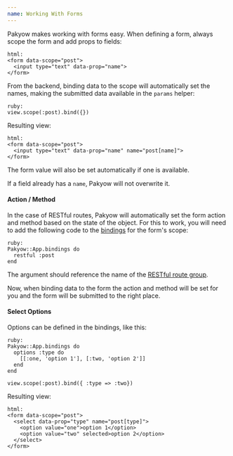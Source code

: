```yaml
---
name: Working With Forms
---
```


Pakyow makes working with forms easy. When defining a form, always scope the form and add props to fields:

    html:
    <form data-scope="post">
      <input type="text" data-prop="name">
    </form>

From the backend, binding data to the scope will automatically set the names, making the submitted data available in the `params` helper:

    ruby:
    view.scope(:post).bind({})

Resulting view:

    html:
    <form data-scope="post">
      <input type="text" data-prop="name" name="post[name]">
    </form>

The form value will also be set automatically if one is available.

If a field already has a `name`, Pakyow will not overwrite it.

#### Action / Method

In the case of RESTful routes, Pakyow will automatically set the form action and method based on the state of the object. For this to work, you will need to add the following code to the [bindings](/bindings) for the form's scope:

    ruby:
    Pakyow::App.bindings do
      restful :post
    end

The argument should reference the name of the [RESTful route group](/routing#restful).

Now, when binding data to the form the action and method will be set for you and the form will be submitted to the right place.

#### Select Options

Options can be defined in the bindings, like this:

    ruby:
    Pakyow::App.bindings do
      options :type do
        [[:one, 'option 1'], [:two, 'option 2']]
      end
    end

    view.scope(:post).bind({ :type => :two})

Resulting view:

    html:
    <form data-scope="post">
      <select data-prop="type" name="post[type]">
        <option value="one">option 1</option>
        <option value="two" selected>option 2</option>
      </select>
    </form>
